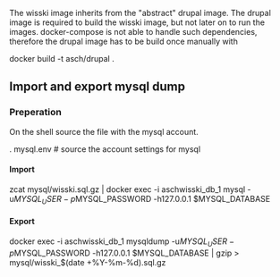 The wisski image inherits from the "abstract" drupal image. The drupal image 
is required to build the wisski image, but not later on to run the images.
docker-compose is not able to handle such dependencies, therefore the drupal
image has to be build once manually with

docker build -t asch/drupal .

## Import and export mysql dump

### Preperation
On the shell source the file with the mysql account.

. mysql.env                    # source the account settings for mysql

#### Import
zcat mysql/wisski.sql.gz | docker exec -i aschwisski_db_1 mysql -u$MYSQL_USER -p$MYSQL_PASSWORD -h127.0.0.1 $MYSQL_DATABASE
#### Export
docker exec -i aschwisski_db_1 mysqldump -u$MYSQL_USER -p$MYSQL_PASSWORD -h127.0.0.1 $MYSQL_DATABASE | gzip > mysql/wisski_$(date +%Y-%m-%d).sql.gz


